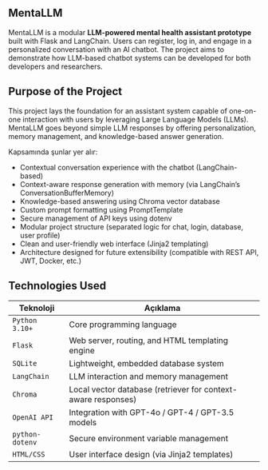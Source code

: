 ## MentaLLM

MentaLLM is a modular **LLM-powered mental health assistant prototype** built with Flask and LangChain.
Users can register, log in, and engage in a personalized conversation with an AI chatbot.
The project aims to demonstrate how LLM-based chatbot systems can be developed for both developers and researchers.

## Purpose of the Project

This project lays the foundation for an assistant system capable of one-on-one interaction with users by leveraging Large Language Models (LLMs).
MentaLLM goes beyond simple LLM responses by offering personalization, memory management, and knowledge-based answer generation.

Kapsamında şunlar yer alır:
- Contextual conversation experience with the chatbot (LangChain-based)
- Context-aware response generation with memory (via LangChain’s ConversationBufferMemory)
- Knowledge-based answering using Chroma vector database
- Custom prompt formatting using PromptTemplate
- Secure management of API keys using dotenv
- Modular project structure (separated logic for chat, login, database, user profile)
- Clean and user-friendly web interface (Jinja2 templating)
- Architecture designed for future extensibility (compatible with REST API, JWT, Docker, etc.)

## Technologies Used

| Teknoloji        | Açıklama |
|------------------|----------|
| `Python 3.10+`   | Core programming language |
| `Flask`          | Web server, routing, and HTML templating engine |
| `SQLite`         | Lightweight, embedded database system |
| `LangChain`      | LLM interaction and memory management |
| `Chroma`         | Local vector database (retriever for context-aware responses) |
| `OpenAI API`     | Integration with GPT-4o / GPT-4 / GPT-3.5 models |
| `python-dotenv`  | Secure environment variable management|
| `HTML/CSS`       | User interface design (via Jinja2 templates) |
